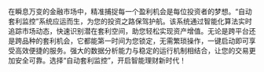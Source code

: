 在瞬息万变的金融市场中，精准捕捉每一个盈利机会是每位投资者的梦想。“自动套利监控”系统应运而生，为您的投资之路保驾护航。该系统通过智能化算法实时追踪市场动态，快速识别潜在套利空间，助您轻松实现资产增值。无论是跨平台还是跨品种的套利机会，它都能第一时间为您锁定，无需繁琐操作，一键启动即可享受高效便捷的服务。强大的数据分析能力与稳定的运行机制相结合，让您的交易更加安全可靠。选择“自动套利监控”，开启智能理财新时代！